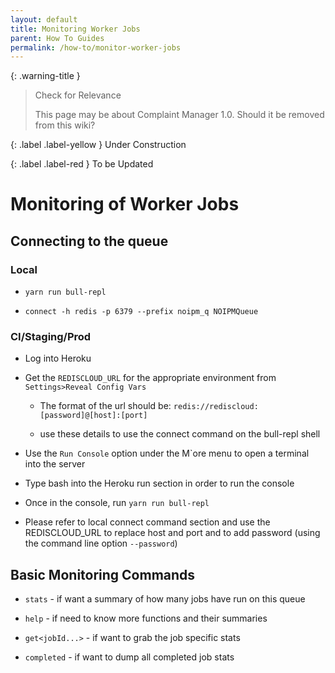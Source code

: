 ```yaml
---
layout: default
title: Monitoring Worker Jobs
parent: How To Guides
permalink: /how-to/monitor-worker-jobs
---
```


{: .warning-title }
> Check for Relevance
>
> This page may be about Complaint Manager 1.0. Should it be removed from this wiki?

{: .label .label-yellow }
Under Construction

{: .label .label-red }
To be Updated

# Monitoring of Worker Jobs

## Connecting to the queue

### Local

- `yarn run bull-repl`

- `connect -h redis -p 6379 --prefix noipm_q NOIPMQueue`

### CI/Staging/Prod

- Log into Heroku

- Get the `REDISCLOUD_URL` for the appropriate environment from
`Settings>Reveal Config Vars`

  - The format of the url should be:
    `redis://rediscloud:[password]@[host]:[port]`

  - use these details to use the connect command on the bull-repl
    shell

- Use the `Run Console` option under the M`ore menu to open a terminal
into the server

- Type bash into the Heroku run section in order to run the console

- Once in the console, run `yarn run bull-repl`

- Please refer to local connect command section and use the
    REDISCLOUD_URL to replace host and port and to add password (using
    the command line option `--password`)

## Basic Monitoring Commands

- `stats` - if want a summary of how many jobs have run on this queue

- `help` - if need to know more functions and their summaries

- `get<jobId...>` - if want to grab the job specific stats

- `completed` - if want to dump all completed job stats
